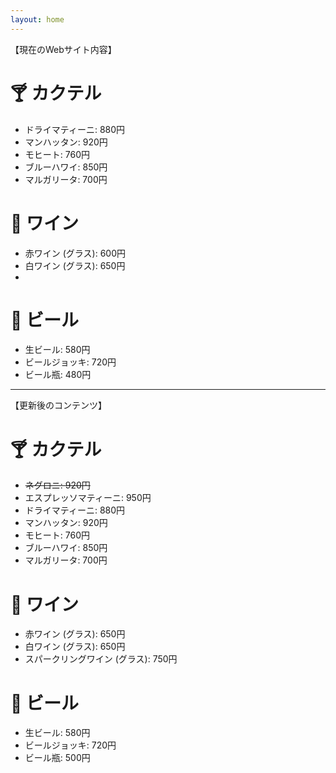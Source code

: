 ```yaml
---
layout: home
---
```


【現在のWebサイト内容】

# 🍸 カクテル

- ドライマティーニ: 880円
- マンハッタン: 920円
- モヒート: 760円
- ブルーハワイ: 850円
- マルガリータ: 700円

# 🍷 ワイン

- 赤ワイン (グラス): 600円
- 白ワイン (グラス): 650円
- 

# 🍺 ビール

- 生ビール: 580円
- ビールジョッキ: 720円
- ビール瓶: 480円

---

【更新後のコンテンツ】

# 🍸 カクテル

- ~~ネグロニ: 920円~~
- エスプレッソマティーニ: 950円
- ドライマティーニ: 880円
- マンハッタン: 920円
- モヒート: 760円
- ブルーハワイ: 850円
- マルガリータ: 700円

# 🍷 ワイン

- 赤ワイン (グラス): 650円
- 白ワイン (グラス): 650円
- スパークリングワイン (グラス): 750円

# 🍺 ビール

- 生ビール: 580円
- ビールジョッキ: 720円
- ビール瓶: 500円
